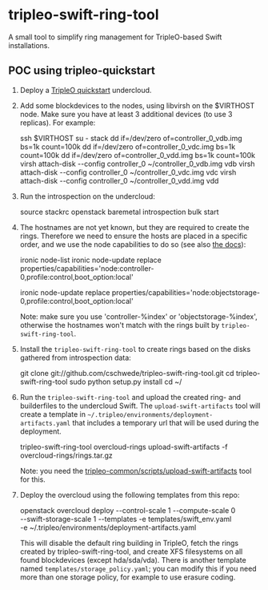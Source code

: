 tripleo-swift-ring-tool
=======================

A small tool to simplify ring management for TripleO-based Swift installations.


POC using tripleo-quickstart
----------------------------

1) Deploy a [TripleO quickstart][1] undercloud.

2) Add some blockdevices to the nodes, using libvirsh on the $VIRTHOST node.
   Make sure you have at least 3 additional devices (to use 3 replicas).
   For example:

    ssh $VIRTHOST
    su - stack
    dd if=/dev/zero of=controller_0_vdb.img bs=1k count=100k
    dd if=/dev/zero of=controller_0_vdc.img bs=1k count=100k
    dd if=/dev/zero of=controller_0_vdd.img bs=1k count=100k
    virsh attach-disk --config controller_0 ~/controller_0_vdb.img vdb
    virsh attach-disk --config controller_0 ~/controller_0_vdc.img vdc
    virsh attach-disk --config controller_0 ~/controller_0_vdd.img vdd

3) Run the introspection on the undercloud:

    source stackrc
    openstack baremetal introspection bulk start

4) The hostnames are not yet known, but they are required to create the rings.
   Therefore we need to ensure the hosts are placed in a specific order, and we
   use the node capabilities to do so (see also [the docs][2]):

    ironic node-list
    ironic node-update <node uuid> replace properties/capabilities='node:controller-0,profile:control,boot_option:local'

    ironic node-update <node uuid> replace properties/capabilities='node:objectstorage-0,profile:control,boot_option:local'

   Note: make sure you use 'controller-%index' or 'objectstorage-%index',
   otherwise the hostnames won't match with the rings built by `tripleo-swift-ring-tool`.

5) Install the `tripleo-swift-ring-tool` to create rings based on the
   disks gathered from introspection data:

    git clone git://github.com/cschwede/tripleo-swift-ring-tool.git
    cd tripleo-swift-ring-tool
    sudo python setup.py install
    cd ~/

6) Run the `tripleo-swift-ring-tool` and upload the created ring- and
   builderfiles to the undercloud Swift. The `upload-swift-artifacts` tool will
   create a template in `~/.tripleo/environments/deployment-artifacts.yaml`
   that includes a temporary url that will be used during the deployment.

    tripleo-swift-ring-tool overcloud-rings
    upload-swift-artifacts -f overcloud-rings/rings.tar.gz

   Note: you need the [tripleo-common/scripts/upload-swift-artifacts][3] tool for this.

7) Deploy the overcloud using the following templates from this repo:

    openstack overcloud deploy --control-scale 1 --compute-scale 0 \
        --swift-storage-scale 1 --templates -e templates/swift_env.yaml \
        -e ~/.tripleo/environments/deployment-artifacts.yaml

   This will disable the default ring building in TripleO, fetch the rings
   created by tripleo-swift-ring-tool, and create XFS filesystems on all found
   blockdevices (except hda/sda/vda).  There is another template named
   `templates/storage_policy.yaml`; you can modify this if you need more than
   one storage policy, for example to use erasure coding.

[1]: https://github.com/openstack/tripleo-quickstart
[2]: http://docs.openstack.org/developer/tripleo-docs/advanced_deployment/node_placement.html
[3]: https://raw.githubusercontent.com/openstack/tripleo-common/master/scripts/upload-swift-artifacts
